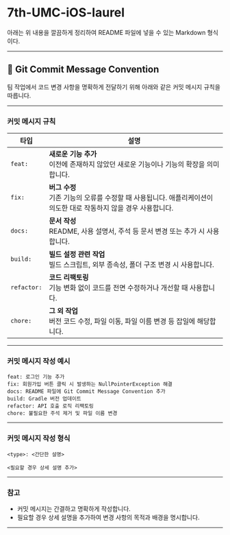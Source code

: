# 7th-UMC-iOS-laurel

아래는 위 내용을 깔끔하게 정리하여 README 파일에 넣을 수 있는 Markdown 형식이다.

---

## 📌 Git Commit Message Convention

팀 작업에서 코드 변경 사항을 명확하게 전달하기 위해 아래와 같은 커밋 메시지 규칙을 따릅니다.

---

### **커밋 메시지 규칙**

| 타입          | 설명                                                                 |
|---------------|----------------------------------------------------------------------|
| `feat:`       | **새로운 기능 추가**<br>이전에 존재하지 않았던 새로운 기능이나 기능의 확장을 의미합니다. |
| `fix:`        | **버그 수정**<br>기존 기능의 오류를 수정할 때 사용됩니다. 애플리케이션이 의도한 대로 작동하지 않을 경우 사용합니다. |
| `docs:`       | **문서 작성**<br>README, 사용 설명서, 주석 등 문서 변경 또는 추가 시 사용합니다. |
| `build:`      | **빌드 설정 관련 작업**<br>빌드 스크립트, 외부 종속성, 폴더 구조 변경 시 사용합니다. |
| `refactor:`   | **코드 리팩토링**<br>기능 변화 없이 코드를 전면 수정하거나 개선할 때 사용합니다. |
| `chore:`      | **그 외 작업**<br>버전 코드 수정, 파일 이동, 파일 이름 변경 등 잡일에 해당합니다. |

---

### **커밋 메시지 작성 예시**

```plaintext
feat: 로그인 기능 추가
fix: 회원가입 버튼 클릭 시 발생하는 NullPointerException 해결
docs: README 파일에 Git Commit Message Convention 추가
build: Gradle 버전 업데이트
refactor: API 호출 로직 리팩토링
chore: 불필요한 주석 제거 및 파일 이름 변경
```

---

### **커밋 메시지 작성 형식**

```plaintext
<type>: <간단한 설명>

<필요할 경우 상세 설명 추가>
```

---

### **참고**
- 커밋 메시지는 간결하고 명확하게 작성합니다.
- 필요할 경우 상세 설명을 추가하여 변경 사항의 목적과 배경을 명시합니다.

--- 
